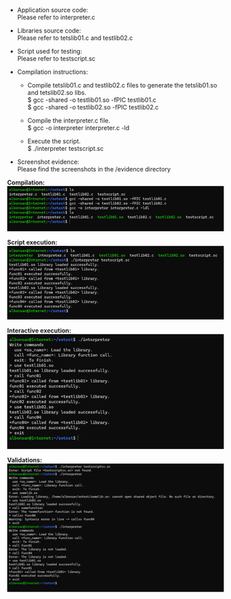 - Application source code:  
Please refer to interpreter.c

- Libraries source code:  
Please refer to tetslib01.c and testlib02.c

- Script used for testing:  
Please refer to testscript.sc

- Compilation instructions:
  - Compile tetslib01.c and testlib02.c files to generate the tetslib01.so and tetslib02.so libs.  
  $ gcc -shared -o testlib01.so -fPIC testlib01.c  
  $ gcc -shared -o testlib02.so -fPIC testlib02.c

  - Compile the interpreter.c file.  
  $ gcc -o interpreter interpreter.c -ld

  - Execute the script.  
  $ ./interpreter testscript.sc

- Screenshot evidence:  
Please find the screenshots in the /evidence directory  

**Compilation:**  
![img-compilation](/evidence/compilation.png)  

**Script execution:**  
![img-execution](/evidence/execution_script.png)  

**Interactive execution:**  
![img-interactive](/evidence/execution_interactive.png)  

**Validations:**  
![img-validations](/evidence/validations.png)
